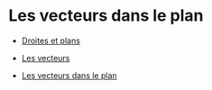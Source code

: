 # Les vecteurs dans le plan

- [Droites et plans](https://www.youtube.com/watch?v=zrMBUrw-HzU&list=PL024XGD7WCIEEZ2oz9PL3IhHqrp5r5Y6R)

- [Les vecteurs](../Seance-02/PDF/05-Les%20vecteurs.pdf)

- [Les vecteurs dans le plan](../Seance-02/PDF/07-Calcul-vectoriel-dans-le-plan.pdf)

